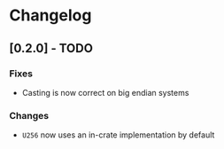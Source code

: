 # Changelog

## [0.2.0] - TODO
### Fixes
- Casting is now correct on big endian systems

### Changes
- `U256` now uses an in-crate implementation by default
